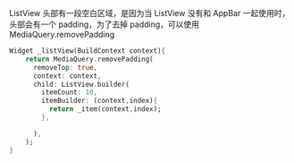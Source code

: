 ListView 头部有一段空白区域，是因为当 ListView 没有和 AppBar 一起使用时，头部会有一个 padding，为了去掉 padding，可以使用 MediaQuery.removePadding
```dart
Widget _listView(BuildContext context){
    return MediaQuery.removePadding(
      removeTop: true,
      context: context,
      child: ListView.builder(
        itemCount: 10,
        itemBuilder: (context,index){
          return _item(context,index);
        },

      ),
    );
}
```

